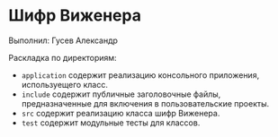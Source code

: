 # Шифр Виженера

Выполнил: Гусев Александр

Раскладка по директориям:

  - `application` содержит реализацию консольного приложения, используещего
    класс.
  - `include` содержит публичные заголовочные файлы, предназначенные для
    включения в пользовательские проекты.
  - `src` содержит реализацию класса шифр Виженера.
  - `test` содержит модульные тесты для классов.
